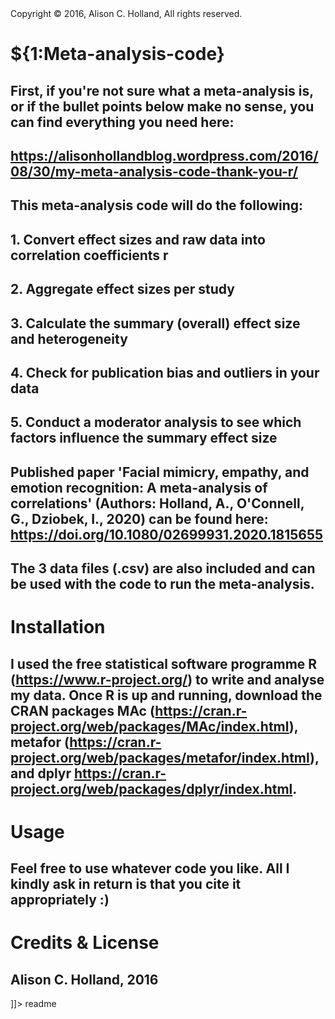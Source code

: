 <snippet>
  <content><![CDATA[

## Copyright © 2016, Alison C. Holland, All rights reserved.

# ${1:Meta-analysis-code}

## First, if you're not sure what a meta-analysis is, or if the bullet points below make no sense, you can find everything you need here: 
## https://alisonhollandblog.wordpress.com/2016/08/30/my-meta-analysis-code-thank-you-r/

## This meta-analysis code will do the following:

## 1. Convert effect sizes and raw data into correlation coefficients r
## 2. Aggregate effect sizes per study
## 3. Calculate the summary (overall) effect size and heterogeneity
## 4. Check for publication bias and outliers in your data
## 5. Conduct a moderator analysis to see which factors influence the summary effect size

## Published paper 'Facial mimicry, empathy, and emotion recognition: A meta-analysis of correlations' (Authors: Holland, A., O'Connell, G., Dziobek, I., 2020) can be found here: https://doi.org/10.1080/02699931.2020.1815655

## The 3 data files (.csv) are also included and can be used with the code to run the meta-analysis.

# Installation

## I used the free statistical software programme R (https://www.r-project.org/) to write and analyse my data. Once R is up and running, download the CRAN packages MAc (https://cran.r-project.org/web/packages/MAc/index.html), metafor (https://cran.r-project.org/web/packages/metafor/index.html), and dplyr https://cran.r-project.org/web/packages/dplyr/index.html.


# Usage

## Feel free to use whatever code you like. All I kindly ask in return is that you cite it appropriately :)


# Credits & License

## Alison C. Holland, 2016

]]></content>
  <tabTrigger>readme</tabTrigger>
</snippet>
